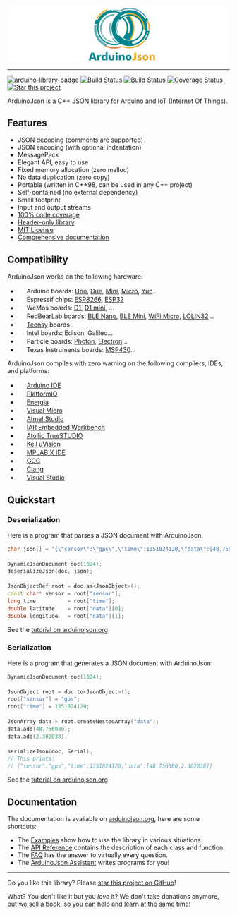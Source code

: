 ![ArduinoJson](banner.svg)

---

[![arduino-library-badge](https://www.ardu-badge.com/badge/ArduinoJson.svg?version=6.10.0)](https://www.ardu-badge.com/ArduinoJson/6.10.0)
[![Build Status](https://ci.appveyor.com/api/projects/status/m7s53wav1l0abssg/branch/6.x?svg=true)](https://ci.appveyor.com/project/bblanchon/arduinojson/branch/6.x)
[![Build Status](https://travis-ci.org/bblanchon/ArduinoJson.svg?branch=6.x)](https://travis-ci.org/bblanchon/ArduinoJson)
[![Coverage Status](https://coveralls.io/repos/github/bblanchon/ArduinoJson/badge.svg?branch=6.x)](https://coveralls.io/github/bblanchon/ArduinoJson?branch=6.x)
[![Star this project](http://githubbadges.com/star.svg?user=bblanchon&repo=ArduinoJson&style=flat&color=fff&background=007ec6)](https://github.com/bblanchon/ArduinoJson)

ArduinoJson is a C++ JSON library for Arduino and IoT (Internet Of Things).

## Features

* JSON decoding (comments are supported)
* JSON encoding (with optional indentation)
* MessagePack
* Elegant API, easy to use
* Fixed memory allocation (zero malloc)
* No data duplication (zero copy)
* Portable (written in C++98, can be used in any C++ project)
* Self-contained (no external dependency)
* Small footprint
* Input and output streams
* [100% code coverage](https://coveralls.io/github/bblanchon/ArduinoJson)
* [Header-only library](https://en.wikipedia.org/wiki/Header-only)
* [MIT License](https://en.wikipedia.org/wiki/MIT_License)
* [Comprehensive documentation](https://arduinojson.org?utm_source=github&utm_medium=readme)

## Compatibility

ArduinoJson works on the following hardware:

* <img src="https://www.arduino.cc/favicon.ico" height="16" width="16"> Arduino boards: [Uno](https://www.arduino.cc/en/Main/ArduinoBoardUno), [Due](https://www.arduino.cc/en/Main/ArduinoBoardDue), [Mini](https://www.arduino.cc/en/Main/ArduinoBoardMini), [Micro](https://www.arduino.cc/en/Main/ArduinoBoardMicro), [Yun](https://www.arduino.cc/en/Main/ArduinoBoardYun)...
* <img src="http://espressif.com/sites/all/themes/espressif/favicon.ico" height="16" width="16"> Espressif chips: [ESP8266](https://en.wikipedia.org/wiki/ESP8266), [ESP32](https://en.wikipedia.org/wiki/ESP32)
* <img src="https://www.wemos.cc/themes/martin-materialize-parallax/assets/favicon.ico" height="16" width="16"> WeMos boards: [D1](https://wiki.wemos.cc/products:d1:d1), [D1 mini](https://wiki.wemos.cc/products:d1:d1_mini),  ...
* <img src="http://redbearlab.com/favicon.ico" height="16" width="16"> RedBearLab boards: [BLE Nano](http://redbearlab.com/blenano/), [BLE Mini](http://redbearlab.com/blemini/), [WiFi Micro](https://redbear.cc/product/wifi/wifi-micro.html), [LOLIN32](https://wiki.wemos.cc/products:lolin32:lolin32)...
* <img src="https://www.pjrc.com/favicon.ico" height="16" width="16"> [Teensy](https://www.pjrc.com/teensy/) boards
* <img src="https://software.intel.com/sites/all/themes/zero/favicon.ico" height="16" width="16"> Intel boards: Edison, Galileo...
* <img src="https://www-assets.particle.io/images/favicon.png"  height="16" width="16"> Particle boards: [Photon](https://www.particle.io/products/hardware/photon-wifi-dev-kit), [Electron](https://www.particle.io/products/hardware/electron-cellular-dev-kit)...
* <img src="http://www.ti.com/favicon.ico" height="16" width="16"> Texas Instruments boards: [MSP430](http://www.ti.com/microcontrollers/msp430-ultra-low-power-mcus/overview/overview.html)...

ArduinoJson compiles with zero warning on the following compilers, IDEs, and platforms:

* <img src="https://www.arduino.cc/favicon.ico" height="16" width="16"> [Arduino IDE](https://www.arduino.cc/en/Main/Software)
* <img src="http://cdn.platformio.org/favicon.ico" height="16" width="16"> [PlatformIO](http://platformio.org/)
* <img src="http://energia.nu/img/favicon.ico" height="16" width="16"> [Energia](http://energia.nu/)
* <img src="http://www.visualmicro.com/pics/arduino-visual-studio-ld.png" height="16" width="16"> [Visual Micro](http://www.visualmicro.com/)
* <img src="http://www.atmel.com/Images/favicon.ico" height="16" width="16"> [Atmel Studio](http://www.atmel.com/microsite/atmel-studio/)
* <img src="https://www.iar.com/favicon.ico" height="16" width="16"> [IAR Embedded Workbench](https://www.iar.com/iar-embedded-workbench/)
* <img src="http://www.st.com/etc/clientlibs/st-site/media/app/images/favicon.png" height="16" width="16"> [Atollic TrueSTUDIO](https://atollic.com/truestudio/)
* <img src="http://www.keil.com/favicon.ico" height="16" width="16"> [Keil uVision](http://www.keil.com/)
* <img src="http://www.microchip.com/favicon.ico" height="16" width="16"> [MPLAB X IDE](http://www.microchip.com/mplab/mplab-x-ide)
* <img src="https://gcc.gnu.org/favicon.ico" height="16" width="16"> [GCC](https://gcc.gnu.org/)
* <img src="https://clang.llvm.org/favicon.ico" height="16" width="16"> [Clang](https://clang.llvm.org/)
* <img src="https://www.visualstudio.com/favicon.ico" height="16" width="16"> [Visual Studio](https://www.visualstudio.com/)

## Quickstart

### Deserialization

Here is a program that parses a JSON document with ArduinoJson.

```c++
char json[] = "{\"sensor\":\"gps\",\"time\":1351824120,\"data\":[48.756080,2.302038]}";

DynamicJsonDocument doc(1024);
deserializeJson(doc, json);

JsonObjectRef root = doc.as<JsonObject>();
const char* sensor = root["sensor"];
long time          = root["time"];
double latitude    = root["data"][0];
double longitude   = root["data"][1];
```

See the [tutorial on arduinojson.org](https://arduinojson.org/doc/decoding/?utm_source=github&utm_medium=readme)

### Serialization

Here is a program that generates a JSON document with ArduinoJson:

```c++
DynamicJsonDocument doc(1024);

JsonObject root = doc.to<JsonObject>();
root["sensor"] = "gps";
root["time"] = 1351824120;

JsonArray data = root.createNestedArray("data");
data.add(48.756080);
data.add(2.302038);

serializeJson(doc, Serial);
// This prints:
// {"sensor":"gps","time":1351824120,"data":[48.756080,2.302038]}
```

See the [tutorial on arduinojson.org](https://arduinojson.org/doc/encoding/?utm_source=github&utm_medium=readme)

## Documentation

The documentation is available on [arduinojson.org](https://arduinojson.org/?utm_source=github&utm_medium=readme), here are some shortcuts:

* The [Examples](https://arduinojson.org/example/?utm_source=github&utm_medium=readme) show how to use the library in various situations.
* The [API Reference](https://arduinojson.org/api/?utm_source=github&utm_medium=readme) contains the description of each class and function.
* The [FAQ](https://arduinojson.org/faq/?utm_source=github&utm_medium=readme) has the answer to virtually every question.
* The [ArduinoJson Assistant](https://arduinojson.org/assistant/?utm_source=github&utm_medium=readme) writes programs for you!

---

Do you like this library? Please [star this project on GitHub](https://github.com/bblanchon/ArduinoJson/stargazers)!

What? You don't like it but you *love* it?
We don't take donations anymore, but [we sell a book](https://arduinojson.org/book/?utm_source=github&utm_medium=readme), so you can help and learn at the same time!
